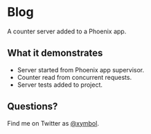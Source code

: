 # Blog

A counter server added to a Phoenix app.

## What it demonstrates

- Server started from Phoenix app supervisor.
- Counter read from concurrent requests.
- Server tests added to project.

## Questions?

Find me on Twitter as [@xymbol](https://twitter.com/xymbol).
